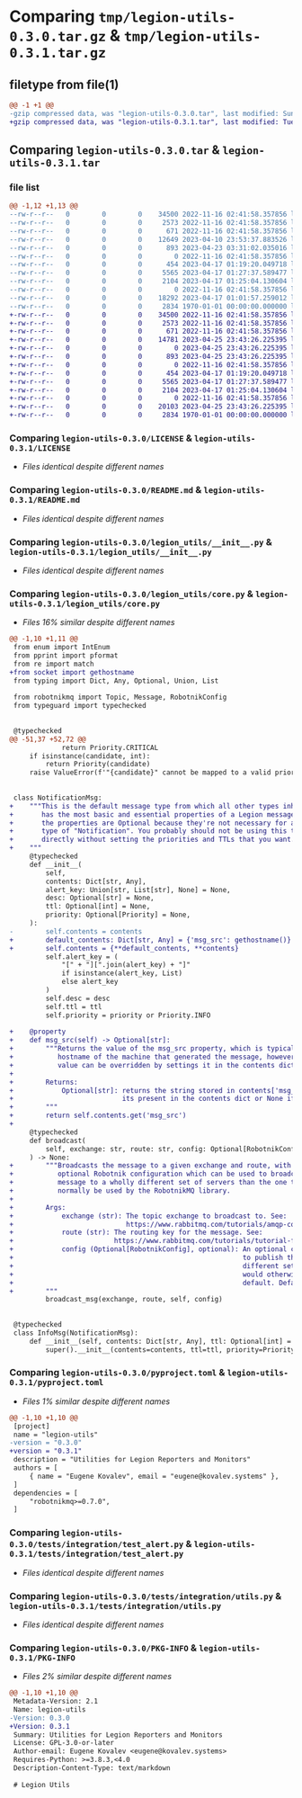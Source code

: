 # Comparing `tmp/legion-utils-0.3.0.tar.gz` & `tmp/legion-utils-0.3.1.tar.gz`

## filetype from file(1)

```diff
@@ -1 +1 @@
-gzip compressed data, was "legion-utils-0.3.0.tar", last modified: Sun Apr 23 03:35:41 2023, max compression
+gzip compressed data, was "legion-utils-0.3.1.tar", last modified: Tue Apr 25 23:43:30 2023, max compression
```

## Comparing `legion-utils-0.3.0.tar` & `legion-utils-0.3.1.tar`

### file list

```diff
@@ -1,12 +1,13 @@
--rw-r--r--   0        0        0    34500 2022-11-16 02:41:58.357856 legion-utils-0.3.0/LICENSE
--rw-r--r--   0        0        0     2573 2022-11-16 02:41:58.357856 legion-utils-0.3.0/README.md
--rw-r--r--   0        0        0      671 2022-11-16 02:41:58.357856 legion-utils-0.3.0/legion_utils/__init__.py
--rw-r--r--   0        0        0    12649 2023-04-10 23:53:37.883526 legion-utils-0.3.0/legion_utils/core.py
--rw-r--r--   0        0        0      893 2023-04-23 03:31:02.035016 legion-utils-0.3.0/pyproject.toml
--rw-r--r--   0        0        0        0 2022-11-16 02:41:58.357856 legion-utils-0.3.0/tests/integration/__init__.py
--rw-r--r--   0        0        0      454 2023-04-17 01:19:20.049718 legion-utils-0.3.0/tests/integration/conftest.py
--rw-r--r--   0        0        0     5565 2023-04-17 01:27:37.589477 legion-utils-0.3.0/tests/integration/test_alert.py
--rw-r--r--   0        0        0     2104 2023-04-17 01:25:04.130604 legion-utils-0.3.0/tests/integration/utils.py
--rw-r--r--   0        0        0        0 2022-11-16 02:41:58.357856 legion-utils-0.3.0/tests/unit/__init__.py
--rw-r--r--   0        0        0    18292 2023-04-17 01:01:57.259012 legion-utils-0.3.0/tests/unit/test_alert_data.py
--rw-r--r--   0        0        0     2834 1970-01-01 00:00:00.000000 legion-utils-0.3.0/PKG-INFO
+-rw-r--r--   0        0        0    34500 2022-11-16 02:41:58.357856 legion-utils-0.3.1/LICENSE
+-rw-r--r--   0        0        0     2573 2022-11-16 02:41:58.357856 legion-utils-0.3.1/README.md
+-rw-r--r--   0        0        0      671 2022-11-16 02:41:58.357856 legion-utils-0.3.1/legion_utils/__init__.py
+-rw-r--r--   0        0        0    14781 2023-04-25 23:43:26.225395 legion-utils-0.3.1/legion_utils/core.py
+-rw-r--r--   0        0        0        0 2023-04-25 23:43:26.225395 legion-utils-0.3.1/legion_utils/py.typed
+-rw-r--r--   0        0        0      893 2023-04-25 23:43:26.225395 legion-utils-0.3.1/pyproject.toml
+-rw-r--r--   0        0        0        0 2022-11-16 02:41:58.357856 legion-utils-0.3.1/tests/integration/__init__.py
+-rw-r--r--   0        0        0      454 2023-04-17 01:19:20.049718 legion-utils-0.3.1/tests/integration/conftest.py
+-rw-r--r--   0        0        0     5565 2023-04-17 01:27:37.589477 legion-utils-0.3.1/tests/integration/test_alert.py
+-rw-r--r--   0        0        0     2104 2023-04-17 01:25:04.130604 legion-utils-0.3.1/tests/integration/utils.py
+-rw-r--r--   0        0        0        0 2022-11-16 02:41:58.357856 legion-utils-0.3.1/tests/unit/__init__.py
+-rw-r--r--   0        0        0    20103 2023-04-25 23:43:26.225395 legion-utils-0.3.1/tests/unit/test_alert_data.py
+-rw-r--r--   0        0        0     2834 1970-01-01 00:00:00.000000 legion-utils-0.3.1/PKG-INFO
```

### Comparing `legion-utils-0.3.0/LICENSE` & `legion-utils-0.3.1/LICENSE`

 * *Files identical despite different names*

### Comparing `legion-utils-0.3.0/README.md` & `legion-utils-0.3.1/README.md`

 * *Files identical despite different names*

### Comparing `legion-utils-0.3.0/legion_utils/__init__.py` & `legion-utils-0.3.1/legion_utils/__init__.py`

 * *Files identical despite different names*

### Comparing `legion-utils-0.3.0/legion_utils/core.py` & `legion-utils-0.3.1/legion_utils/core.py`

 * *Files 16% similar despite different names*

```diff
@@ -1,10 +1,11 @@
 from enum import IntEnum
 from pprint import pformat
 from re import match
+from socket import gethostname
 from typing import Dict, Any, Optional, Union, List
 
 from robotnikmq import Topic, Message, RobotnikConfig
 from typeguard import typechecked
 
 
 @typechecked
@@ -51,37 +52,72 @@
             return Priority.CRITICAL
     if isinstance(candidate, int):
         return Priority(candidate)
     raise ValueError(f'"{candidate}" cannot be mapped to a valid priority')
 
 
 class NotificationMsg:
+    """This is the default message type from which all other types inherit. It
+       has the most basic and essential properties of a Legion message. Most of
+       the properties are Optional because they're not necessary for a message
+       type of "Notification". You probably should not be using this type
+       directly without setting the priorities and TTLs that you want.
+    """
     @typechecked
     def __init__(
         self,
         contents: Dict[str, Any],
         alert_key: Union[str, List[str], None] = None,
         desc: Optional[str] = None,
         ttl: Optional[int] = None,
         priority: Optional[Priority] = None,
     ):
-        self.contents = contents
+        default_contents: Dict[str, Any] = {'msg_src': gethostname()}
+        self.contents = {**default_contents, **contents}
         self.alert_key = (
             "[" + "][".join(alert_key) + "]"
             if isinstance(alert_key, List)
             else alert_key
         )
         self.desc = desc
         self.ttl = ttl
         self.priority = priority or Priority.INFO
 
+    @property
+    def msg_src(self) -> Optional[str]:
+        """Returns the value of the msg_src property, which is typically the
+           hostname of the machine that generated the message, however, this
+           value can be overridden by settings it in the contents dict.
+
+        Returns:
+            Optional[str]: returns the string stored in contents['msg_src'] if
+                           its present in the contents dict or None if its not.
+        """
+        return self.contents.get('msg_src')
+
     @typechecked
     def broadcast(
         self, exchange: str, route: str, config: Optional[RobotnikConfig] = None
     ) -> None:
+        """Broadcasts the message to a given exchange and route, with an
+           optional Robotnik configuration which can be used to broadcast the
+           message to a wholly different set of servers than the one that would
+           normally be used by the RobotnikMQ library.
+
+        Args:
+            exchange (str): The topic exchange to broadcast to. See:
+                            https://www.rabbitmq.com/tutorials/amqp-concepts.html#exchanges
+            route (str): The routing key for the message. See:
+                         https://www.rabbitmq.com/tutorials/tutorial-four-python.html
+            config (Optional[RobotnikConfig], optional): An optional configuration that can be used
+                                                         to publish the message to a completely
+                                                         different set of RabbitMQ servers than what
+                                                         would otherwise be used by RobotnikMQ by
+                                                         default. Defaults to None.
+        """
         broadcast_msg(exchange, route, self, config)
 
 
 @typechecked
 class InfoMsg(NotificationMsg):
     def __init__(self, contents: Dict[str, Any], ttl: Optional[int] = None):
         super().__init__(contents=contents, ttl=ttl, priority=Priority.INFO)
```

### Comparing `legion-utils-0.3.0/pyproject.toml` & `legion-utils-0.3.1/pyproject.toml`

 * *Files 1% similar despite different names*

```diff
@@ -1,10 +1,10 @@
 [project]
 name = "legion-utils"
-version = "0.3.0"
+version = "0.3.1"
 description = "Utilities for Legion Reporters and Monitors"
 authors = [
     { name = "Eugene Kovalev", email = "eugene@kovalev.systems" },
 ]
 dependencies = [
     "robotnikmq>=0.7.0",
 ]
```

### Comparing `legion-utils-0.3.0/tests/integration/test_alert.py` & `legion-utils-0.3.1/tests/integration/test_alert.py`

 * *Files identical despite different names*

### Comparing `legion-utils-0.3.0/tests/integration/utils.py` & `legion-utils-0.3.1/tests/integration/utils.py`

 * *Files identical despite different names*

### Comparing `legion-utils-0.3.0/PKG-INFO` & `legion-utils-0.3.1/PKG-INFO`

 * *Files 2% similar despite different names*

```diff
@@ -1,10 +1,10 @@
 Metadata-Version: 2.1
 Name: legion-utils
-Version: 0.3.0
+Version: 0.3.1
 Summary: Utilities for Legion Reporters and Monitors
 License: GPL-3.0-or-later
 Author-email: Eugene Kovalev <eugene@kovalev.systems>
 Requires-Python: >=3.8.3,<4.0
 Description-Content-Type: text/markdown
 
 # Legion Utils
```

